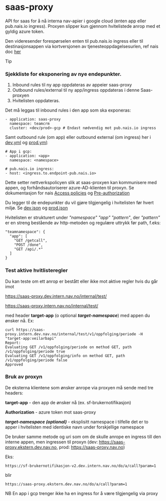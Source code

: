 # saas-proxy
API for saas for å nå interna nav-apier i google cloud (enten app eller pub.nais.io ingress). 
Proxyen slipper kun gjennom hvitelistede anrop med et gyldig azure token.

Den videresender forespørselen enten til pub.nais.io ingress eller til destinasjonsappen via kortversjonen av tjenesteoppdagelsesurlen, ref nais doc [her](https://doc.nais.io/clusters/service-discovery/?h=discovery#short-names)

> [!TIP]
> ### Sjekkliste for eksponering av nye endepunkter.
> 1. Inbound rules til ny app oppdateras av appeier saas-proxy
> 2. Outbound rules/external til ny app/ingress oppdateras i denne Saas-proxyen
> 3. Hvitelisten oppdateras.

Det må leggas til inbound rules i den app som ska exponeras:
```
- application: saas-proxy
  namespace: teamcrm
  cluster: <dev/prod>-gcp # Endast nødvendig mot pub.nais.io ingress
```
Samt outbound rule (om app) eller outbound external (om ingress) her i [dev.yml](https://github.com/navikt/saas-proxy/blob/master/.nais/dev.yaml) og [prod.yml](https://github.com/navikt/saas-proxy/blob/master/.nais/prod.yaml):
```
# App i gcp:
- application: <app>
  namespace: <namespace>
```

```
# pub.nais.io ingress:
- host: <ingress.to.endpoint-pub.nais.io>
```
Dette setter nettverkspolicyen slik at saas-proxyen kan kommunisere med appen, og forhåndsautoriserer azure-AD-klienten til proxyn.
Se dokumentasjon for nais [Access policies](https://doc.nais.io/nais-application/access-policy/) og [Pre-authorization](https://doc.nais.io/security/auth/azure-ad/access-policy/#pre-authorization)

Du legger til de endepunkter du vil gjøre tilgjengelig i hvitelisten før hvert miljø. Se
[dev.json](https://github.com/navikt/saas-proxy/blob/master/src/main/resources/whitelist/dev.json)
og
[prod.json](https://github.com/navikt/saas-proxy/blob/master/src/main/resources/whitelist/dev.json)

Hvitelisten er strukturert under *"namespace"* *"app"* *"pattern"*, der *"pattern"* er en streng bestående av http-metoden og regulære uttrykk før path, f.eks:
```
"teamnamespace": {
  "app": [
    "GET /getcall",
    "POST /done",
    "GET /api/.*"
  ]
}
```

### Test aktive hvitlisteregler
Du kan teste om ett anrop er bestått eller ikke mot aktive regler hvis du går imot

https://saas-proxy.dev.intern.nav.no/internal/test/<uri-du-vil-testa>

https://saas-proxy.intern.nav.no/internal/test/<uri-du-vil-testa>

med header **target-app** (o optional ***target-namespace***) med appen du ønsker nå.
Ex:
```
curl https://saas-proxy.intern.dev.nav.no/internal/test/v1/oppfolging/periode -H "target-app:veilarbapi"
Report:
Evaluating GET /v1/oppfolging/periode on method GET, path /v1/oppfolging/periode true
Evaluating GET /v1/oppfolging/info on method GET, path /v1/oppfolging/periode false
Approved
```

### Bruk av proxyn

De eksterna klientene som ønsker anrope via proxyen må sende med tre headers:

**target-app** - den app de ønsker nå (ex. sf-brukernotifikasjon)

**Authorization** - azure token mot saas-proxy

***target-namespace (optional)*** - eksplisitt namespace i tilfelle det er to apper i hvitelisten med identiske navn under forskjellige namespace

De bruker samme metode og uri som om de skulle anrope en ingress till den interne appen, men ingressen til proxyn (dev: https://saas-proxy.ekstern.dev.nav.no, prod: https://saas-proxy.nav.no)

Eks:

```
https://sf-brukernotifikasjon-v2.dev.intern.nav.no/do/a/call?param=1
```
blir
```
https://saas-proxy.ekstern.dev.nav.no/do/a/call?param=1
```
NB En app i gcp trenger ikke ha en ingress for å være tilgjengelig via proxy

